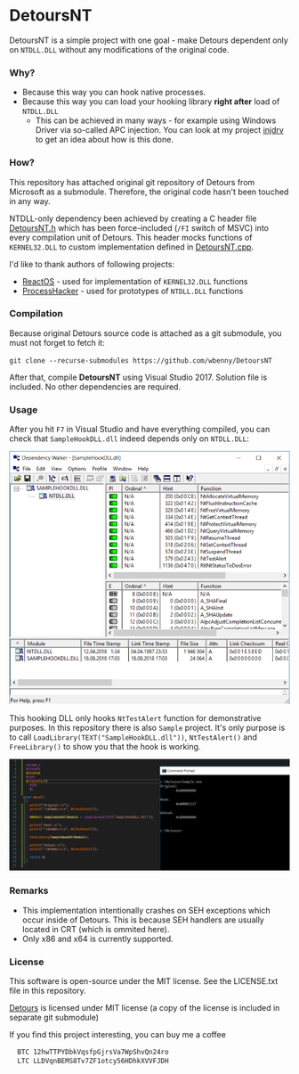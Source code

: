 # DetoursNT

DetoursNT is a simple project with one goal - make Detours dependent only on `NTDLL.DLL` without any modifications of
the original code.

### Why?

- Because this way you can hook native processes.
- Because this way you can load your hooking library **right after** load of `NTDLL.DLL`
  - This can be achieved in many ways - for example using Windows Driver via so-called APC injection.
    You can look at my project [injdrv][injdrv] to get an idea about how is this done.

### How?

This repository has attached original git repository of Detours from Microsoft as a submodule.
Therefore, the original code hasn't been touched in any way.

NTDLL-only dependency been achieved by creating a C header file [DetoursNT.h](DetoursNT/DetoursNT.h) which has
been force-included (`/FI` switch of MSVC) into every compilation unit of Detours. This header
mocks functions of `KERNEL32.DLL` to custom implementation defined in [DetoursNT.cpp](DetoursNT/DetoursNT.cpp).

I'd like to thank authors of following projects:
- [ReactOS][reactos] - used for implementation of `KERNEL32.DLL` functions
- [ProcessHacker][processhacker] - used for prototypes of `NTDLL.DLL` functions

### Compilation

Because original Detours source code is attached as a git submodule, you must not forget to fetch it:

`git clone --recurse-submodules https://github.com/wbenny/DetoursNT`

After that, compile **DetoursNT** using Visual Studio 2017. Solution file is included. No other dependencies are required.

### Usage

After you hit `F7` in Visual Studio and have everything compiled, you can check that `SampleHookDLL.dll`
indeed depends only on `NTDLL.DLL`:

![Dependency Walker](Images/depends.png)

This hooking DLL only hooks `NtTestAlert` function for demonstrative purposes. In this repository there is also
`Sample` project. It's only purpose is to call `LoadLibrary(TEXT("SampleHookDLL.dll"))`, `NtTestAlert()` and
`FreeLibrary()` to show you that the hook is working.

![Sample](Images/sample.png)

### Remarks

- This implementation intentionally crashes on SEH exceptions which occur inside of Detours. This is because SEH
  handlers are usually located in CRT (which is ommited here).
- Only x86 and x64 is currently supported.


### License

This software is open-source under the MIT license. See the LICENSE.txt file in this repository.

[Detours][detours] is licensed under MIT license (a copy of the license is included in separate git submodule)

If you find this project interesting, you can buy me a coffee

```
  BTC 12hwTTPYDbkVqsfpGjrsVa7WpShvQn24ro
  LTC LLDVqnBEMS8Tv7ZF1otcy56HDhkXVVFJDH
```

  [detours]: <https://github.com/Microsoft/Detours>
  [injdrv]: <https://github.com/wbenny/injdrv>
  [reactos]: <https://www.reactos.org/>
  [processhacker]: <https://github.com/processhacker/processhacker/tree/master/phnt/include>